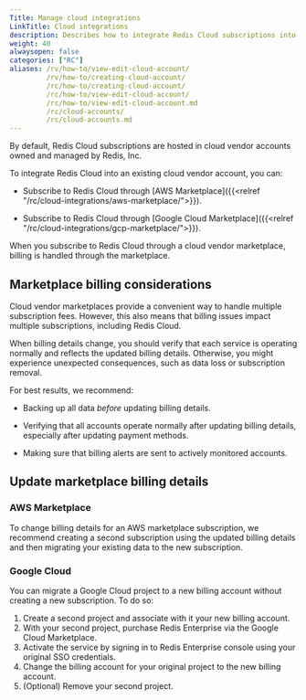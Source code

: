 ```yaml
---
Title: Manage cloud integrations
LinkTitle: Cloud integrations
description: Describes how to integrate Redis Cloud subscriptions into existing cloud provider services, whether existing subscriptions or through vendor marketplaces.
weight: 40
alwaysopen: false
categories: ["RC"]
aliases: /rv/how-to/view-edit-cloud-account/
         /rv/how-to/creating-cloud-account/
         /rc/how-to/creating-cloud-account/
         /rc/how-to/view-edit-cloud-account/
         /rc/how-to/view-edit-cloud-account.md
         /rc/cloud-accounts/
         /rc/cloud-accounts.md
---
```


By default, Redis Cloud subscriptions are hosted in cloud vendor accounts owned and managed by Redis, Inc.

To integrate Redis Cloud into an existing cloud vendor account, you can:

- Subscribe to Redis Cloud through [AWS Marketplace]({{<relref "/rc/cloud-integrations/aws-marketplace/">}}).

- Subscribe to Redis Cloud through [Google Cloud Marketplace]({{<relref "/rc/cloud-integrations/gcp-marketplace/">}}).

When you subscribe to Redis Cloud through a cloud vendor marketplace, billing is handled through the marketplace.

## Marketplace billing considerations

Cloud vendor marketplaces provide a convenient way to handle multiple subscription fees.  However, this also means that billing issues impact multiple subscriptions, including Redis Cloud.

When billing details change, you should verify that each service is operating normally and reflects the updated billing details.  Otherwise, you might experience unexpected consequences, such as data loss or subscription removal.

For best results, we recommend:

- Backing up all data _before_ updating billing details.

- Verifying that all accounts operate normally after updating billing details, especially after updating payment methods.

- Making sure that billing alerts are sent to actively monitored accounts.

## Update marketplace billing details


### AWS Marketplace
To change billing details for an AWS marketplace subscription, we recommend creating a second subscription using the updated billing details and then migrating your existing data to the new subscription. 

### Google Cloud
You can migrate a Google Cloud project to a new billing account without creating a new subscription.  To do so:

1. Create a second project and associate with it your new billing account.
2. With your second project, purchase Redis Enterprise via the Google Cloud Marketplace.
3. Activate the service by signing in to Redis Enterprise console using your original SSO credentials.
4. Change the billing account for your original project to the new billing account.
5. (Optional) Remove your second project.
